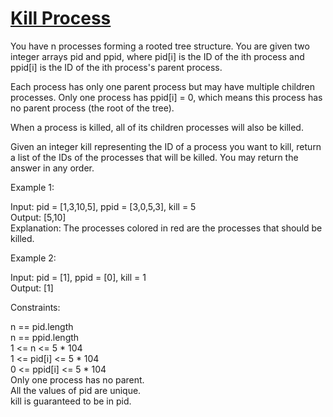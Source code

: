 # [Kill Process](https://leetcode.com/problems/kill-process/)

You have n processes forming a rooted tree structure. You are given two integer arrays pid and ppid, where pid[i] is the ID of the ith process and ppid[i] is the ID of the ith process's parent process.  

Each process has only one parent process but may have multiple children processes. Only one process has ppid[i] = 0, which means this process has no parent process (the root of the tree).  

When a process is killed, all of its children processes will also be killed.  

Given an integer kill representing the ID of a process you want to kill, return a list of the IDs of the processes that will be killed. You may return the answer in any order.  

Example 1:  

Input: pid = [1,3,10,5], ppid = [3,0,5,3], kill = 5  
Output: [5,10]  
Explanation: The processes colored in red are the processes that should be killed.  

Example 2:  

Input: pid = [1], ppid = [0], kill = 1  
Output: [1]  
  
Constraints:  

n == pid.length  
n == ppid.length  
1 <= n <= 5 * 104  
1 <= pid[i] <= 5 * 104  
0 <= ppid[i] <= 5 * 104  
Only one process has no parent.  
All the values of pid are unique.  
kill is guaranteed to be in pid.  